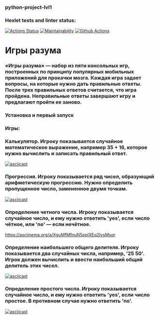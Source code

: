 ### python-project-lvl1
### Hexlet tests and linter status:
[![Actions Status](https://github.com/Dmitry-Zhiryakov/python-project-lvl1/workflows/hexlet-check/badge.svg)](https://github.com/Dmitry-Zhiryakov/python-project-lvl1/actions)
[![Maintainability](https://api.codeclimate.com/v1/badges/a99a88d28ad37a79dbf6/maintainability)](https://codeclimate.com/github/codeclimate/codeclimate/maintainability)
[![Github Actions](https://github.com/Dmitry-Zhiryakov/python-project-lvl1/actions/workflows/github_actions.yml/badge.svg)](https://github.com/Dmitry-Zhiryakov/python-project-lvl1/actions/workflows/github_actions.yml)

# Игры разума

### «Игры разума» — набор из пяти консольных игр, построенных по принципу популярных мобильных приложений для прокачки мозга. Каждая игра задает вопросы, на которые нужно дать правильные ответы. После трех правильных ответов считается, что игра пройдена. Неправильные ответы завершают игру и предлагают пройти ее заново. 

### Установка и первый запуск 



### Игры:

### Калькулятор. Игроку показывается случайное математическое выражение, например 35 + 16, которое нужно вычислить и записать правильный ответ.

[![asciicast](https://asciinema.org/a/BEtMChvqeK8g92mmTgY5HkKcr.svg)](https://asciinema.org/a/BEtMChvqeK8g92mmTgY5HkKcr)

### Прогрессия. Игроку показывается ряд чисел, образующий арифметическую прогрессию. Нужно определить пропущенное число, замененное двумя точкам.

[![asciicast](https://asciinema.org/a/ekfNSCiff2sxkczrD1e9GE9Jm.svg)](https://asciinema.org/a/ekfNSCiff2sxkczrD1e9GE9Jm)

### Определение четного числа. Игроку показывается случайное число, и ему нужно ответить 'yes', если число чётное, или 'no' — если нечётное.

https://asciinema.org/a/XguMfMfnuN5pplXEq2IvsMsqr

### Определение наибольшего общего делителя. Игроку показывается два случайных числа, например, '25 50'. Игрок должен вычислить и ввести наибольший общий делитель этих чисел.

[![asciicast](https://asciinema.org/a/B2wBtd1TCIWdM6spnPreuOQpo.svg)](https://asciinema.org/a/B2wBtd1TCIWdM6spnPreuOQpo)

### Определение простого числа. Игроку показывается случайное число, и ему нужно ответить 'yes', если число простое. В противном случае нужно ответить 'no'.

[![asciicast](https://asciinema.org/a/SUVMzGIcqHLcuixBAorWtnsTh.svg)](https://asciinema.org/a/SUVMzGIcqHLcuixBAorWtnsTh)